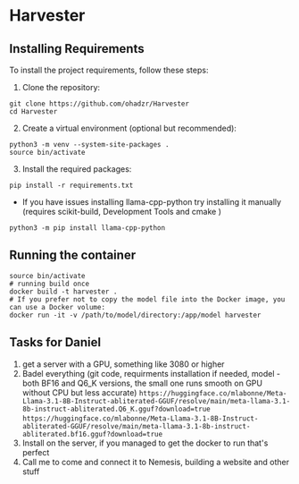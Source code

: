 # Harvester

## Installing Requirements

To install the project requirements, follow these steps:
1. Clone the repository:
```aiignore
git clone https://github.com/ohadzr/Harvester
cd Harvester
```

2. Create a virtual environment (optional but recommended):
```aiignore
python3 -m venv --system-site-packages .
source bin/activate
```
3. Install the required packages:
```
pip install -r requirements.txt
```
* If you have issues installing llama-cpp-python try installing it manually (requires scikit-build, Development Tools and cmake )
```
python3 -m pip install llama-cpp-python
```


## Running the container
```aiignore
source bin/activate
# running build once
docker build -t harvester .
# If you prefer not to copy the model file into the Docker image, you can use a Docker volume:
docker run -it -v /path/to/model/directory:/app/model harvester
```


## Tasks for Daniel
1. get a server with a GPU, something like 3080 or higher
2. Badel everything (git code, requirments installation if needed, model - both BF16 and Q6_K versions, the small one runs smooth on GPU without CPU but less accurate)
   `https://huggingface.co/mlabonne/Meta-Llama-3.1-8B-Instruct-abliterated-GGUF/resolve/main/meta-llama-3.1-8b-instruct-abliterated.Q6_K.gguf?download=true`
   `https://huggingface.co/mlabonne/Meta-Llama-3.1-8B-Instruct-abliterated-GGUF/resolve/main/meta-llama-3.1-8b-instruct-abliterated.bf16.gguf?download=true`
3. Install on the server, if you managed to get the docker to run that's perfect
4. Call me to come and connect it to Nemesis, building a website and other stuff
